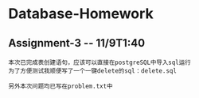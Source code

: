 # Database-Homework

## Assignment-3 -- 11/9T1:40

    本次已完成表创建语句，应该可以直接在postgreSQL中导入sql运行
    为了方便测试我顺便写了一个一键delete的sql：delete.sql

    另外本次问题均已写在problem.txt中
